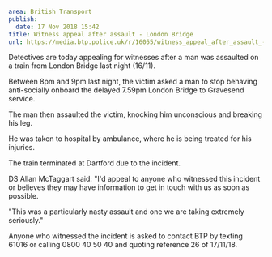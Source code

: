 ```yaml
area: British Transport
publish:
  date: 17 Nov 2018 15:42
title: Witness appeal after assault - London Bridge
url: https://media.btp.police.uk/r/16055/witness_appeal_after_assault_-_london_bridge
```

Detectives are today appealing for witnesses after a man was assaulted on a train from London Bridge last night (16/11).

Between 8pm and 9pm last night, the victim asked a man to stop behaving anti-socially onboard the delayed 7.59pm London Bridge to Gravesend service.

The man then assaulted the victim, knocking him unconscious and breaking his leg.

He was taken to hospital by ambulance, where he is being treated for his injuries.

The train terminated at Dartford due to the incident.

DS Allan McTaggart said: "I'd appeal to anyone who witnessed this incident or believes they may have information to get in touch with us as soon as possible.

"This was a particularly nasty assault and one we are taking extremely seriously."

Anyone who witnessed the incident is asked to contact BTP by texting 61016 or calling 0800 40 50 40 and quoting reference 26 of 17/11/18.
